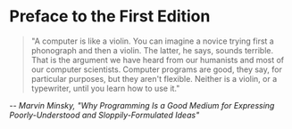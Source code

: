 # Preface to the First Edition

<blockquote>
"A computer is like a violin. You can imagine a novice trying first a phonograph and then a violin. The latter, he says, sounds terrible. That is the argument we have heard from our humanists and most of our computer scientists. Computer programs are good, they say, for particular purposes, but they aren't flexible. Neither is a violin, or a typewriter, until you learn how to use it."
</blockquote>

*-- Marvin Minsky, "Why Programming Is a Good Medium for Expressing Poorly-Understood and Sloppily-Formulated Ideas"*

